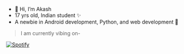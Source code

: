 - 👋 Hi, I’m Akash
- 17 yrs old, Indian student ✨
- A newbie in Android development, Python, and web development 🐣

> I am currently vibing on-

 [![Spotify](https://USER_NAME.vercel.app/api)](https://open.spotify.com/user/USER_NAME)
